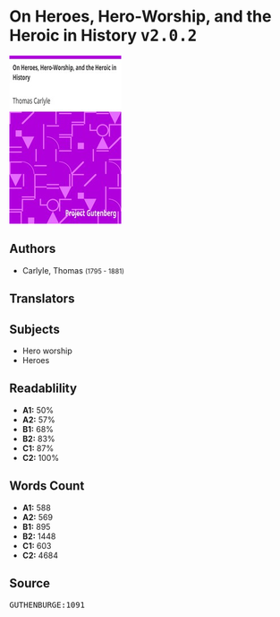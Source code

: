 # On Heroes, Hero-Worship, and the Heroic in History <kbd>v2.0.2</kbd>

![](./cover.medium.jpg "")

## Authors


 - Carlyle, Thomas <small>(1795 - 1881)</small>

## Translators



## Subjects


 - Hero worship
 - Heroes

## Readablility


 - **A1:** 50%
 - **A2:** 57%
 - **B1:** 68%
 - **B2:** 83%
 - **C1:** 87%
 - **C2:** 100%

## Words Count


 - **A1:** 588
 - **A2:** 569
 - **B1:** 895
 - **B2:** 1448
 - **C1:** 603
 - **C2:** 4684

## Source


<kbd>GUTHENBURGE:1091</kbd>
